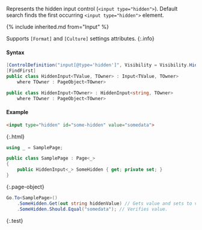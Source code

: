 Represents the hidden input control (`<input type="hidden">`).
Default search finds the first occurring `<input type="hidden">` element.

{% include inherited.md from="Input" %}

Supports `[Format]` and `[Culture]` settings attributes.
{:.info}

#### Syntax

```cs
[ControlDefinition("input[@type='hidden']", Visibility = Visibility.Hidden, ComponentTypeName = "hidden input")]
[FindFirst]
public class HiddenInput<TValue, TOwner> : Input<TValue, TOwner>
    where TOwner : PageObject<TOwner>
```

```cs
public class HiddenInput<TOwner> : HiddenInput<string, TOwner>
    where TOwner : PageObject<TOwner>
```

#### Example

```html
<input type="hidden" id="some-hidden" value="somedata">
```
{:.html}

```cs
using _ = SamplePage;

public class SamplePage : Page<_>
{
    public HiddenInput<_> SomeHidden { get; private set; }
}
```
{:.page-object}

```cs
Go.To<SamplePage>()
    .SomeHidden.Get(out string hiddenValue) // Gets value and sets to variable.
    .SomeHidden.Should.Equal("somedata"); // Verifies value.
```
{:.test}